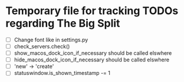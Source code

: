 # Temporary file for tracking TODOs regarding The Big Split

- [ ] Change font like in settings.py
- [ ] check_servers.check()
- [ ] show_macos_dock_icon_if_necessary should be called elswhere
- [ ] hide_macos_dock_icon_if_necessary should be called elswhere
- [ ] 'new' -> 'create'
- [ ] statuswindow.is_shown_timestamp -= 1